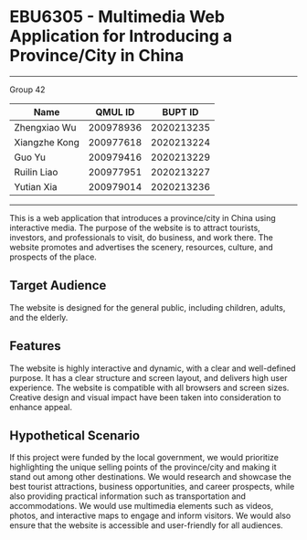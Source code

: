 # EBU6305 - Multimedia Web Application for Introducing a Province/City in China

---
Group 42

| Name          | QMUL ID   | BUPT ID    |
| ------------- | --------- | ---------- |
| Zhengxiao Wu  | 200978936 | 2020213235 |
| Xiangzhe Kong | 200977618 | 2020213224 |
| Guo Yu        | 200979416 | 2020213229 |
| Ruilin Liao   | 200977951 | 2020213227 |
| Yutian Xia    | 200979014 | 2020213236 |

---

This is a web application that introduces a province/city in China using interactive media. The purpose of the website is to attract tourists, investors, and professionals to visit, do business, and work there. The website promotes and advertises the scenery, resources, culture, and prospects of the place.

## Target Audience

The website is designed for the general public, including children, adults, and the elderly.

## Features

The website is highly interactive and dynamic, with a clear and well-defined purpose. It has a clear structure and screen layout, and delivers high user experience. The website is compatible with all browsers and screen sizes. Creative design and visual impact have been taken into consideration to enhance appeal.

## Hypothetical Scenario

If this project were funded by the local government, we would prioritize highlighting the unique selling points of the province/city and making it stand out among other destinations. We would research and showcase the best tourist attractions, business opportunities, and career prospects, while also providing practical information such as transportation and accommodations. We would use multimedia elements such as videos, photos, and interactive maps to engage and inform visitors. We would also ensure that the website is accessible and user-friendly for all audiences.
